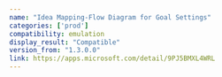 ```yaml
---
name: "Idea Mapping-Flow Diagram for Goal Settings"
categories: ['prod']
compatibility: emulation
display_result: "Compatible"
version_from: "1.3.0.0"
link: https://apps.microsoft.com/detail/9PJ5BMXL4WRL
---
```

